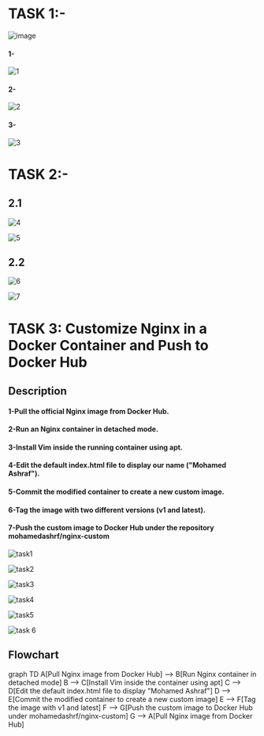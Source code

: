 # TASK 1:-

![image](https://github.com/user-attachments/assets/6109f60e-283e-42bd-af97-3ce8bfb44772)


#### 1-

![1](https://github.com/user-attachments/assets/e14eb82d-05dc-4a68-a1a8-cdec371a930c)

#### 2-

![2](https://github.com/user-attachments/assets/65a45db1-f5cf-4159-bb60-820d32651a45)


#### 3-

![3](https://github.com/user-attachments/assets/ddda3d8c-2317-4c9d-9785-fdbfc7804592)



# TASK 2:-


## 2.1
![4](https://github.com/user-attachments/assets/673f328d-8f31-4198-9ee9-c0be99007305)


![5](https://github.com/user-attachments/assets/22d16ee4-0ec2-4eba-a429-f8c70d5ff11b)


## 2.2

![6](https://github.com/user-attachments/assets/47fbc829-a4aa-450d-97ef-8d13bb635b34)

![7](https://github.com/user-attachments/assets/a9872293-7d88-45ff-8ee8-d12556cbc2ce)






# TASK 3: Customize Nginx in a Docker Container and Push to Docker Hub

## Description

#### 1-Pull the official Nginx image from Docker Hub.
#### 2-Run an Nginx container in detached mode.
#### 3-Install Vim inside the running container using apt.
#### 4-Edit the default index.html file to display our name ("Mohamed Ashraf").
#### 5-Commit the modified container to create a new custom image.
#### 6-Tag the image with two different versions (v1 and latest).
#### 7-Push the custom image to Docker Hub under the repository mohamedashrf/nginx-custom


![task1](https://github.com/user-attachments/assets/e94f42d3-3cc5-4192-a0b2-89b82c798be4)


![task2](https://github.com/user-attachments/assets/7dfc7839-1020-45f8-8345-c0bf589b2e6d)


![task3](https://github.com/user-attachments/assets/23f86ede-8735-485e-9cc6-305f4bf7e904)


![task4](https://github.com/user-attachments/assets/216d9338-7371-4fd6-a398-9e63e08ffcb1)


![task5](https://github.com/user-attachments/assets/f36f5f79-2e46-4468-ab54-3260033d39ff)


![task 6](https://github.com/user-attachments/assets/e46f9425-f017-4af4-aa17-2ce2346c4e4f)





## Flowchart

graph TD
    A[Pull Nginx image from Docker Hub] --> B[Run Nginx container in detached mode]
    B --> C[Install Vim inside the container using apt]
    C --> D[Edit the default index.html file to display "Mohamed Ashraf"]
    D --> E[Commit the modified container to create a new custom image]
    E --> F[Tag the image with v1 and latest]
    F --> G[Push the custom image to Docker Hub under mohamedashrf/nginx-custom]
    G --> A[Pull Nginx image from Docker Hub]








